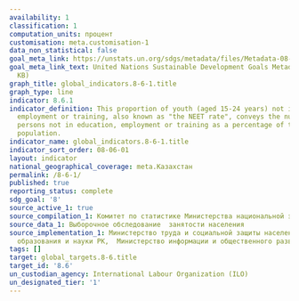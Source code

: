 ```yaml
---
availability: 1
classification: 1
computation_units: процент
customisation: meta.customisation-1
data_non_statistical: false
goal_meta_link: https://unstats.un.org/sdgs/metadata/files/Metadata-08-06-01.pdf
goal_meta_link_text: United Nations Sustainable Development Goals Metadata (PDF 382
  KB)
graph_title: global_indicators.8-6-1.title
graph_type: line
indicator: 8.6.1
indicator_definition: This proportion of youth (aged 15-24 years) not in education,
  employment or training, also known as "the NEET rate", conveys the number of young
  persons not in education, employment or training as a percentage of the total youth
  population.
indicator_name: global_indicators.8-6-1.title
indicator_sort_order: 08-06-01
layout: indicator
national_geographical_coverage: meta.Казахстан
permalink: /8-6-1/
published: true
reporting_status: complete
sdg_goal: '8'
source_active_1: true
source_compilation_1: Комитет по статистике Министерства национальной экономики РК
source_data_1: Выборочное обследование  занятости населения
source_implementation_1: Министерство труда и социальной защиты населения РК, Министерство
  образования и науки РК,  Министерство информации и общественного развития РК
tags: []
target: global_targets.8-6.title
target_id: '8.6'
un_custodian_agency: International Labour Organization (ILO)
un_designated_tier: '1'
---
```

